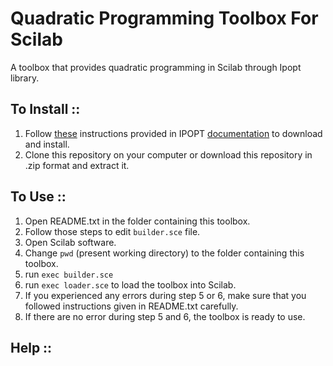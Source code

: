 # Quadratic Programming Toolbox For Scilab
 
 A toolbox that provides quadratic programming in Scilab through Ipopt library.
 
## To Install ::
1. Follow [these](http://www.coin-or.org/Ipopt/documentation/node10.html " IPOPT documentation") instructions provided in IPOPT [documentation](http://www.coin-or.org/Ipopt/documentation/ " IPOPT Home page") to download and install.
2. Clone this repository on your computer or download this repository in .zip format and extract it.

## To Use ::
1. Open README.txt in the folder containing this toolbox.
2. Follow those steps to edit `builder.sce` file.
3. Open Scilab software.
4. Change `pwd` (present working directory) to the folder containing this toolbox.
5. run `exec builder.sce`
6. run `exec loader.sce` to load the toolbox into Scilab.
7. If you experienced any errors during step 5 or 6, make sure that you followed instructions given in README.txt carefully.
8. If there are no error during step 5 and 6, the toolbox is ready to use.

## Help ::

